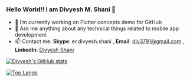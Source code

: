 ### Hello World!! I am Divyesh M. Shani 👋

- 🔭 I’m currently working on Flutter concepts demo for GitHub
- 💬 Ask me anything about any technical things related to mobile app development
- 📫 Contact me:
     **Skype**: er.divyesh.shani , 
     **Email**: div3791@gmail.com , 
     **LinkedIn**: [Divyesh Shani](https://www.linkedin.com/in/ershani/)


[![Divyesh's GitHub stats](https://github-readme-stats.vercel.app/api?username=div3791&show_icons=true&theme=dracula&title_color=4287f5&count_private=true)](https://github.com/anuraghazra/github-readme-stats)

[![Top Langs](https://github-readme-stats.vercel.app/api/top-langs/?username=div3791&layout=compact)](https://github.com/div3791/github-readme-stats)
